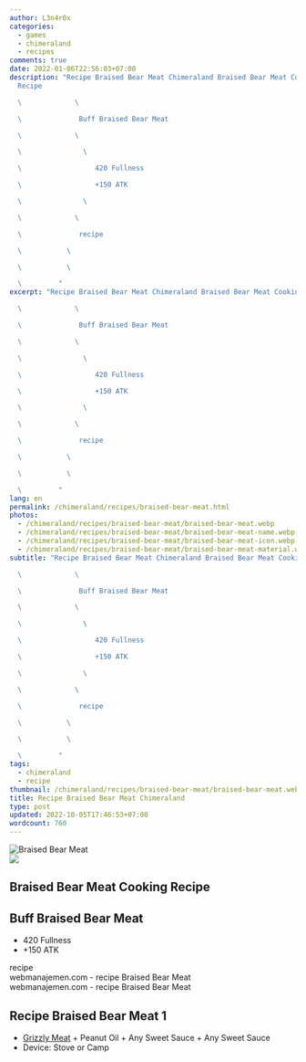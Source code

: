 ```yaml
---
author: L3n4r0x
categories:
  - games
  - chimeraland
  - recipes
comments: true
date: 2022-01-06T22:56:03+07:00
description: "Recipe Braised Bear Meat Chimeraland Braised Bear Meat Cooking
  Recipe

  \             \ 

  \              Buff Braised Bear Meat

  \             \ 

  \               \ 

  \                  420 Fullness

  \                  +150 ATK

  \               \ 

  \             \ 

  \              recipe

  \           \ 

  \           \ 

  \         "
excerpt: "Recipe Braised Bear Meat Chimeraland Braised Bear Meat Cooking Recipe

  \             \ 

  \              Buff Braised Bear Meat

  \             \ 

  \               \ 

  \                  420 Fullness

  \                  +150 ATK

  \               \ 

  \             \ 

  \              recipe

  \           \ 

  \           \ 

  \         "
lang: en
permalink: /chimeraland/recipes/braised-bear-meat.html
photos:
  - /chimeraland/recipes/braised-bear-meat/braised-bear-meat.webp
  - /chimeraland/recipes/braised-bear-meat/braised-bear-meat-name.webp
  - /chimeraland/recipes/braised-bear-meat/braised-bear-meat-icon.webp
  - /chimeraland/recipes/braised-bear-meat/braised-bear-meat-material.webp
subtitle: "Recipe Braised Bear Meat Chimeraland Braised Bear Meat Cooking Recipe

  \             \ 

  \              Buff Braised Bear Meat

  \             \ 

  \               \ 

  \                  420 Fullness

  \                  +150 ATK

  \               \ 

  \             \ 

  \              recipe

  \           \ 

  \           \ 

  \         "
tags:
  - chimeraland
  - recipe
thumbnail: /chimeraland/recipes/braised-bear-meat/braised-bear-meat.webp
title: Recipe Braised Bear Meat Chimeraland
type: post
updated: 2022-10-05T17:46:53+07:00
wordcount: 760
---
```


<link
  rel="stylesheet"
  href="https://rawcdn.githack.com/dimaslanjaka/Web-Manajemen/870a349/css/bootstrap-5-3-0-alpha3-wrapper.css"
/>
<section id="bootstrap-wrapper">
  <div data-bs-theme="dark">
    <div class="card mb-2">
      <div class="card-body">
        <div class="row g-0">
          <div class="col-sm-4 position-relative mb-2">
            <img
              src="https://www.webmanajemen.com/chimeraland/recipes/braised-bear-meat/braised-bear-meat-material.webp"
              class="card-img fit-cover w-100 h-100"
              alt="Braised Bear Meat"
              data-fancybox="true"
            />
          </div>
          <div class="col-sm-8 mb-2">
            <div class="card-body">
              <div class="d-flex flex-row align-items-center mb-3">
                <img
                  class="d-inline-block me-2"
                  src="https://www.webmanajemen.com/chimeraland/recipes/braised-bear-meat/braised-bear-meat-icon.webp"
                  width="auto"
                  height="auto"
                  style="vertical-align: middle"
                />
                <h2 class="fs-5">Braised Bear Meat Cooking Recipe</h2>
              </div>
              <h2 class="card-title fs-5">Buff Braised Bear Meat</h2>
              <div class="card-text">
                <ul>
                  <li>420 Fullness</li>
                  <li>+150 ATK</li>
                </ul>
              </div>
              <span class="badge rounded-pill">recipe</span>
            </div>
            <div class="card-footer text-end text-muted mt-auto">
              webmanajemen.com - recipe Braised Bear Meat
            </div>
          </div>
        </div>
      </div>
      <div class="card-footer text-end text-muted">
        webmanajemen.com - recipe Braised Bear Meat
      </div>
    </div>
    <div class="row mb-2">
      <div class="col-12 col-lg-6 recipe-item mb-2">
        <div class="card">
          <div class="card-body">
            <h2 class="card-title fs-5">Recipe Braised Bear Meat 1</h2>
            <div class="card-text">
              <ul>
                <li>
                  <a
                    class="text-decoration-none text-primary"
                    href="/chimeraland/materials/grizzly-meat.html"
                    >Grizzly Meat</a
                  ><span> + </span>Peanut Oil<span> + </span>Any Sweet
                  Sauce<span> + </span>Any Sweet Sauce
                </li>
                <li>Device: Stove or Camp</li>
              </ul>
            </div>
          </div>
        </div>
      </div>
    </div>
  </div>
</section>